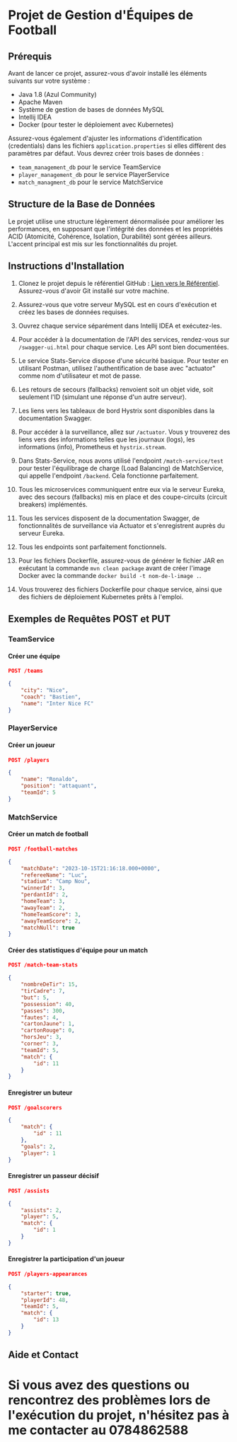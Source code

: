 # Projet de Gestion d'Équipes de Football

## Prérequis
Avant de lancer ce projet, assurez-vous d'avoir installé les éléments suivants sur votre système :
- Java 1.8 (Azul Community)
- Apache Maven
- Système de gestion de bases de données MySQL
- Intellij IDEA
- Docker (pour tester le déploiement avec Kubernetes)

Assurez-vous également d'ajuster les informations d'identification (credentials) dans les fichiers `application.properties` si elles diffèrent des paramètres par défaut. Vous devrez créer trois bases de données :
- `team_management_db` pour le service TeamService
- `player_management_db` pour le service PlayerService
- `match_managment_db` pour le service MatchService

## Structure de la Base de Données
Le projet utilise une structure légèrement dénormalisée pour améliorer les performances, en supposant que l'intégrité des données et les propriétés ACID (Atomicité, Cohérence, Isolation, Durabilité) sont gérées ailleurs. L'accent principal est mis sur les fonctionnalités du projet.

## Instructions d'Installation
1. Clonez le projet depuis le référentiel GitHub : [Lien vers le Référentiel](https://github.com/Edouard1er/football-team-management.git). Assurez-vous d'avoir Git installé sur votre machine.

2. Assurez-vous que votre serveur MySQL est en cours d'exécution et créez les bases de données requises.

3. Ouvrez chaque service séparément dans Intellij IDEA et exécutez-les.

4. Pour accéder à la documentation de l'API des services, rendez-vous sur `/swagger-ui.html` pour chaque service. Les API sont bien documentées.

5. Le service Stats-Service dispose d'une sécurité basique. Pour tester en utilisant Postman, utilisez l'authentification de base avec "actuator" comme nom d'utilisateur et mot de passe.

6. Les retours de secours (fallbacks) renvoient soit un objet vide, soit seulement l'ID (simulant une réponse d'un autre serveur).

7. Les liens vers les tableaux de bord Hystrix sont disponibles dans la documentation Swagger.

8. Pour accéder à la surveillance, allez sur `/actuator`. Vous y trouverez des liens vers des informations telles que les journaux (logs), les informations (info), Prometheus et `hystrix.stream`.

9. Dans Stats-Service, nous avons utilisé l'endpoint `/match-service/test` pour tester l'équilibrage de charge (Load Balancing) de MatchService, qui appelle l'endpoint `/backend`. Cela fonctionne parfaitement.

10. Tous les microservices communiquent entre eux via le serveur Eureka, avec des secours (fallbacks) mis en place et des coupe-circuits (circuit breakers) implémentés.

11. Tous les services disposent de la documentation Swagger, de fonctionnalités de surveillance via Actuator et s'enregistrent auprès du serveur Eureka.

12. Tous les endpoints sont parfaitement fonctionnels.

13. Pour les fichiers Dockerfile, assurez-vous de générer le fichier JAR en exécutant la commande `mvn clean package` avant de créer l'image Docker avec la commande `docker build -t nom-de-l-image .`.

14. Vous trouverez des fichiers Dockerfile pour chaque service, ainsi que des fichiers de déploiement Kubernetes prêts à l'emploi.

## Exemples de Requêtes POST et PUT

### TeamService

#### Créer une équipe

```json
POST /teams

{
    "city": "Nice",
    "coach": "Bastien",
    "name": "Inter Nice FC"
}
```

### PlayerService

#### Créer un joueur

```json
POST /players

{
    "name": "Ronaldo",
    "position": "attaquant",
    "teamId": 5
}

```
### MatchService

#### Créer un match de football

```json
POST /football-matches

{
    "matchDate": "2023-10-15T21:16:18.000+0000",
    "refereeName": "Luc",
    "stadium": "Camp Nou",
    "winnerId": 3,
    "perdantId": 2,
    "homeTeam": 3,
    "awayTeam": 2,
    "homeTeamScore": 3,
    "awayTeamScore": 2,
    "matchNull": true
}


```
#### Créer des statistiques d'équipe pour un match

```json
POST /match-team-stats

{
    "nombreDeTir": 15,
    "tirCadre": 7,
    "but": 5,
    "possession": 40,
    "passes": 300,
    "fautes": 4,
    "cartonJaune": 1,
    "cartonRouge": 0,
    "horsJeu": 3,
    "corner": 3,
    "teamId": 5,
    "match": {
        "id": 11
    }
}


```
#### Enregistrer un buteur

```json
POST /goalscorers

{
    "match": {
        "id" : 11
    },
    "goals": 2,
    "player": 1
}


```
#### Enregistrer un passeur décisif

```json
POST /assists

{
    "assists": 2,
    "player": 5,
    "match": {
        "id": 1
    }
}


```
#### Enregistrer la participation d'un joueur

```json
POST /players-appearances

{
    "starter": true,
    "playerId": 48,
    "teamId": 5,
    "match": {
        "id": 13
    }
}

```
## Aide et Contact

# Si vous avez des questions ou rencontrez des problèmes lors de l'exécution du projet, n'hésitez pas à me contacter au 0784862588

